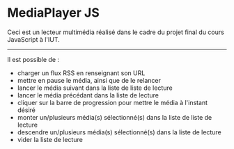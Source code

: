 # MediaPlayer JS

Ceci est un lecteur multimédia réalisé dans le cadre du projet final du cours JavaScript à l'IUT.

-------------------------------------
  
Il est possible de :
* charger un flux RSS en renseignant son URL
* mettre en pause le média, ainsi que de le relancer
* lancer le média suivant dans la liste de liste de lecture
* lancer le média précédant dans la liste de lecture
* cliquer sur la barre de progression pour mettre le média à l'instant désiré
* monter un/plusieurs média(s) sélectionné(s) dans la liste de liste de lecture
* descendre un/plusieurs média(s) sélectionné(s) dans la liste de lecture
* vider la liste de lecture
